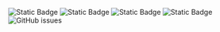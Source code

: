![Static Badge](https://img.shields.io/badge/blacklists-60-000000) ![Static Badge](https://img.shields.io/badge/blacklisted-2858984-cc0000) ![Static Badge](https://img.shields.io/badge/whitelisted-2243-00CC00) ![Static Badge](https://img.shields.io/badge/streaming_blacklist-28107-000000) ![GitHub issues](https://img.shields.io/github/issues/fabriziosalmi/blacklists)
